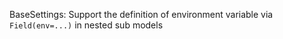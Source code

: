 BaseSettings: Support the definition of environment variable via `Field(env=...)` in nested sub models 
